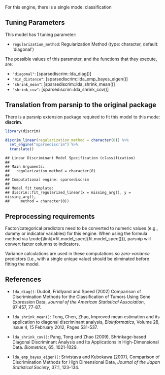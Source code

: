


For this engine, there is a single mode: classification

## Tuning Parameters



This model has 1 tuning parameter:

- `regularization_method`: Regularization Method (type: character, default: 'diagonal')

The possible values of this parameter, and the functions that they execute, are:

* `"diagonal"`: [sparsediscrim::lda_diag()]
* `"min_distance"`: [sparsediscrim::lda_emp_bayes_eigen()]
* `"shrink_mean"`: [sparsediscrim::lda_shrink_mean()]
* `"shrink_cov"`: [sparsediscrim::lda_shrink_cov()]

## Translation from parsnip to the original package

There is a parsnip extension package required to fit this model to this mode: **discrim**.


```r
library(discrim)

discrim_linear(regularization_method = character(0)) %>% 
  set_engine("sparsediscrim") %>% 
  translate()
```

```
## Linear Discriminant Model Specification (classification)
## 
## Main Arguments:
##   regularization_method = character(0)
## 
## Computational engine: sparsediscrim 
## 
## Model fit template:
## discrim::fit_regularized_linear(x = missing_arg(), y = missing_arg(), 
##     method = character(0))
```

## Preprocessing requirements


Factor/categorical predictors need to be converted to numeric values (e.g., dummy or indicator variables) for this engine. When using the formula method via \\code{\\link[=fit.model_spec]{fit.model_spec()}}, parsnip will convert factor columns to indicators.


Variance calculations are used in these computations so _zero-variance_ predictors (i.e., with a single unique value) should be eliminated before fitting the model. 



## References


 - `lda_diag()`: Dudoit, Fridlyand and Speed (2002) Comparison of Discrimination Methods for the Classification of Tumors Using Gene Expression Data, _Journal of the American Statistical Association_, 97:457, 77-87. 
 
 - `lda_shrink_mean()`: Tong, Chen, Zhao, Improved mean estimation and its application to diagonal discriminant analysis, _Bioinformatics_, Volume 28, Issue 4, 15 February 2012, Pages 531-537.
 
 - `lda_shrink_cov()`: Pang, Tong and Zhao (2009), Shrinkage-based Diagonal Discriminant Analysis and Its Applications in High-Dimensional Data. _Biometrics_, 65, 1021-1029.

 - `lda_emp_bayes_eigen()`: Srivistava and Kubokawa (2007), Comparison of Discrimination Methods for High Dimensional Data, _Journal of the Japan Statistical Society_, 37:1, 123-134. 
